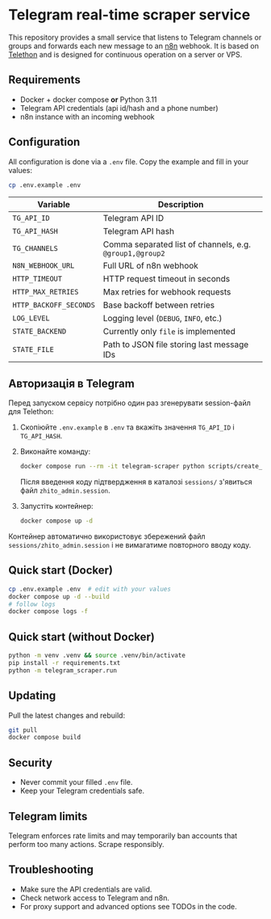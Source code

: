 # Telegram real-time scraper service

This repository provides a small service that listens to Telegram channels or groups and forwards each new message to an [n8n](https://n8n.io) webhook. It is based on [Telethon](https://github.com/LonamiWebs/Telethon) and is designed for continuous operation on a server or VPS.

## Requirements

- Docker + docker compose **or** Python 3.11
- Telegram API credentials (api id/hash and a phone number)
- n8n instance with an incoming webhook

## Configuration

All configuration is done via a `.env` file. Copy the example and fill in your values:

```bash
cp .env.example .env
```

| Variable | Description |
|----------|-------------|
| `TG_API_ID` | Telegram API ID |
| `TG_API_HASH` | Telegram API hash |
| `TG_CHANNELS` | Comma separated list of channels, e.g. `@group1,@group2` |
| `N8N_WEBHOOK_URL` | Full URL of n8n webhook |
| `HTTP_TIMEOUT` | HTTP request timeout in seconds |
| `HTTP_MAX_RETRIES` | Max retries for webhook requests |
| `HTTP_BACKOFF_SECONDS` | Base backoff between retries |
| `LOG_LEVEL` | Logging level (`DEBUG`, `INFO`, etc.) |
| `STATE_BACKEND` | Currently only `file` is implemented |
| `STATE_FILE` | Path to JSON file storing last message IDs |

## Авторизація в Telegram

Перед запуском сервісу потрібно один раз згенерувати session-файл для Telethon:

1. Скопіюйте `.env.example` в `.env` та вкажіть значення `TG_API_ID` і `TG_API_HASH`.
2. Виконайте команду:

   ```bash
   docker compose run --rm -it telegram-scraper python scripts/create_session.py
   ```

   Після введення коду підтвердження в каталозі `sessions/` з'явиться файл `zhito_admin.session`.
3. Запустіть контейнер:

   ```bash
   docker compose up -d
   ```

Контейнер автоматично використовує збережений файл `sessions/zhito_admin.session` і не вимагатиме повторного вводу коду.

## Quick start (Docker)

```bash
cp .env.example .env  # edit with your values
docker compose up -d --build
# follow logs
docker compose logs -f
```

## Quick start (without Docker)

```bash
python -m venv .venv && source .venv/bin/activate
pip install -r requirements.txt
python -m telegram_scraper.run
```

## Updating

Pull the latest changes and rebuild:

```bash
git pull
docker compose build
```

## Security

- Never commit your filled `.env` file.
- Keep your Telegram credentials safe.

## Telegram limits

Telegram enforces rate limits and may temporarily ban accounts that perform too many actions. Scrape responsibly.

## Troubleshooting

- Make sure the API credentials are valid.
- Check network access to Telegram and n8n.
- For proxy support and advanced options see TODOs in the code.
